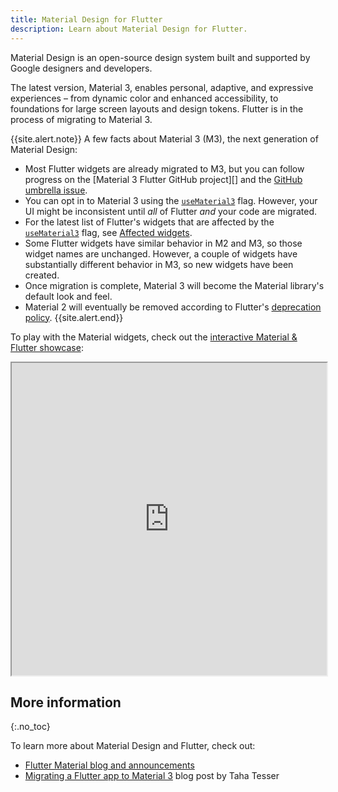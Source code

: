 ```yaml
---
title: Material Design for Flutter
description: Learn about Material Design for Flutter.
---
```


Material Design is an open-source design system built and supported by Google designers and developers.

The latest version, Material 3, enables personal, adaptive, and expressive experiences – from dynamic color and enhanced accessibility, to foundations for large screen layouts and design tokens.
Flutter is in the process of migrating to Material 3.

{{site.alert.note}}
  A few facts about Material 3 (M3),
  the next generation of Material Design:

  * Most Flutter widgets are already migrated to M3,
    but you can follow progress on the
    [Material 3 Flutter GitHub project][] and the
    [GitHub umbrella issue][].
  * You can opt in to
    Material 3 using the [`useMaterial3`][] flag.
    However, your UI might be inconsistent until
    _all_ of Flutter _and_ your code are migrated.
   * For the latest list of Flutter's widgets that
    are affected by the [`useMaterial3`][] flag, see
    [Affected widgets][].
  * Some Flutter widgets have similar behavior in M2 and
    M3, so those widget names are unchanged.
    However, a couple of widgets have substantially different
    behavior in M3, so new widgets have been created.
  * Once migration is complete, Material 3 will
    become the Material library's default look and feel.
  * Material 2 will eventually be removed according
    to Flutter's [deprecation policy][].
{{site.alert.end}}

[Affected widgets]: {{site.api}}/flutter/material/ThemeData/useMaterial3.html#affected-widgets
[deprecation policy]: {{site.url}}/resources/compatibility
[GitHub umbrella issue]: {{site.github}}//flutter/flutter/issues/91605
[demo]: https://flutter.github.io/samples/web/material_3_demo/#/
[Material 3/Flutter GitHub project]: {{site.github}}/orgs/flutter/projects/19/views/22
[`useMaterial3`]: {{site.api}}/flutter/material/ThemeData/useMaterial3.html

To play with the Material widgets, check out the
[interactive Material & Flutter showcase][demo]:

<iframe src="https://flutter.github.io/samples/web/material_3_demo/#/"
        width="100%" height="500px" title="Material 3 Demo App"></iframe>


## More information
{:.no_toc}

To learn more about Material Design and Flutter,
check out:    

* [Flutter Material blog and announcements][]
* [Migrating a Flutter app to Material 3][] blog post by Taha Tesser


[Flutter Material blog and announcements]: https://m3.material.io/develop/flutter
[Migrating a Flutter app to Material 3]: https://blog.codemagic.io/migrating-a-flutter-app-to-material-3/
